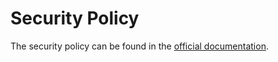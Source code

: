 # Security Policy

The security policy can be found in the [official documentation](https://rsps.github.io/cmake-scripts/current/security_policy.html).
